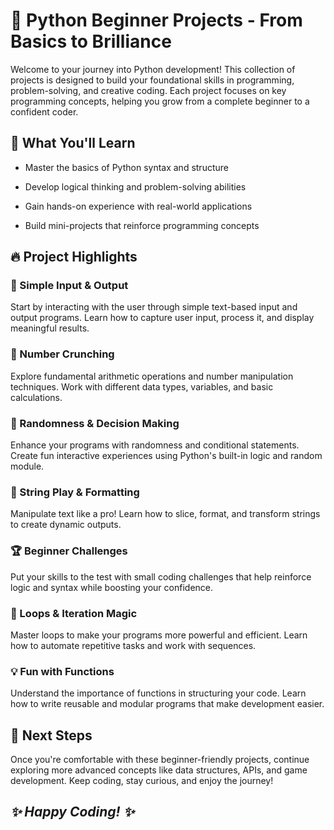 
# **🚀 Python Beginner Projects - From Basics to Brilliance**


Welcome to your journey into Python development! This collection of
projects is designed to build your foundational skills in programming,
problem-solving, and creative coding. Each project focuses on key
programming concepts, helping you grow from a complete beginner to a
confident coder.

## **🎯 What You\'ll Learn**

-   Master the basics of Python syntax and structure

-   Develop logical thinking and problem-solving abilities

-   Gain hands-on experience with real-world applications

-   Build mini-projects that reinforce programming concepts

## **🔥 Project Highlights**

### 📝 Simple Input & Output

Start by interacting with the user through simple text-based input and
output programs. Learn how to capture user input, process it, and
display meaningful results.

### 🔢 Number Crunching

Explore fundamental arithmetic operations and number manipulation
techniques. Work with different data types, variables, and basic
calculations.

### 🎲 Randomness & Decision Making

Enhance your programs with randomness and conditional statements. Create
fun interactive experiences using Python\'s built-in logic and random
module.

### 🧩 String Play & Formatting

Manipulate text like a pro! Learn how to slice, format, and transform
strings to create dynamic outputs.

### 🏆 Beginner Challenges

Put your skills to the test with small coding challenges that help
reinforce logic and syntax while boosting your confidence.

### 🔄 Loops & Iteration Magic

Master loops to make your programs more powerful and efficient. Learn
how to automate repetitive tasks and work with sequences.

### 💡 Fun with Functions

Understand the importance of functions in structuring your code. Learn
how to write reusable and modular programs that make development easier.

## **🚀 Next Steps**

Once you\'re comfortable with these beginner-friendly projects, continue
exploring more advanced concepts like data structures, APIs, and game
development. Keep coding, stay curious, and enjoy the journey!

## ***✨ Happy Coding! ✨***

